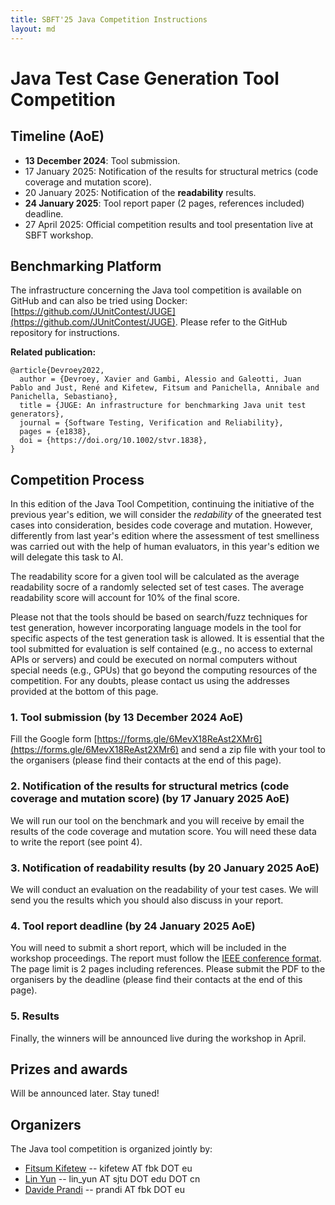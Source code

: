 ```yaml
---
title: SBFT'25 Java Competition Instructions
layout: md
---
```

# Java Test Case Generation Tool Competition

## Timeline (AoE)
* **13 December 2024**: Tool submission.
* 17 January 2025: Notification of the results for structural metrics (code coverage and mutation score).
* 20 January 2025: Notification of the **readability** results.
* **24 January 2025**: Tool report paper (2 pages, references included) deadline.
* 27 April 2025: Official competition results and tool presentation live at SBFT workshop.


## Benchmarking Platform

The infrastructure concerning the Java tool competition is available on GitHub and can also be tried using Docker: [https://github.com/JUnitContest/JUGE](https://github.com/JUnitContest/JUGE).  Please refer to the GitHub repository for instructions.

**Related publication:**

```
@article{Devroey2022,
  author = {Devroey, Xavier and Gambi, Alessio and Galeotti, Juan Pablo and Just, René and Kifetew, Fitsum and Panichella, Annibale and Panichella, Sebastiano},
  title = {JUGE: An infrastructure for benchmarking Java unit test generators},
  journal = {Software Testing, Verification and Reliability},
  pages = {e1838},
  doi = {https://doi.org/10.1002/stvr.1838},
}
```

## Competition Process
In this edition of the Java Tool Competition, continuing the initiative of the previous year's edition, we will consider the *redability* of the gneerated test cases into consideration, besides code coverage and mutation. However, differently from last year's edition where the assessment of test smelliness was carried out with the help of human evaluators, in this year's edition we will delegate this task to AI.

The readability score for a given tool will be calculated as the average readability socre of a randomly selected set of test cases. The average readability score will account for 10% of the final score.

Please not that the tools should be based on search/fuzz techniques for test generation, however incorporating language models in the tool for specific aspects of the test generation task is allowed. It is essential that the tool submitted for evaluation is self contained (e.g., no access to external APIs or servers) and could be executed on normal computers without special needs (e.g., GPUs) that go beyond the computing resources of the competition. For any doubts, please contact us using the addresses provided at the bottom of this page.
### 1. Tool submission (by 13 December 2024 AoE)

Fill the Google form [https://forms.gle/6MevX18ReAst2XMr6](https://forms.gle/6MevX18ReAst2XMr6) and send a zip file with your tool to the organisers (please find their contacts at the end of this page).

### 2. Notification of the results for structural metrics (code coverage and mutation score) (by 17 January 2025 AoE)

We will run our tool on the benchmark and you will receive by email the results of the code coverage and mutation score. You will need these data to write the report (see point 4).

### 3. Notification of readability results (by 20 January 2025 AoE)

We will conduct an evaluation on the readability of your test cases. We will send you the results which you should also discuss in your report.

### 4. Tool report deadline (by 24 January 2025 AoE)

You will need to submit a short report, which will be included in the workshop proceedings.  The report must follow the [IEEE conference format](https://www.ieee.org/conferences/publishing/templates.html).  The page limit is 2 pages including references.  Please submit the PDF to the organisers by the deadline (please find their contacts at the end of this page).

### 5. Results

Finally, the winners will be announced live during the workshop in April.


## Prizes and awards

Will be announced later. Stay tuned!


## Organizers

The Java tool competition is organized jointly by:
* [Fitsum Kifetew](https://kifetew.github.io) -- kifetew AT fbk DOT eu
* [Lin Yun](http://linyun.info/) -- lin_yun AT sjtu DOT edu DOT cn
* [Davide Prandi](https://se.fbk.eu/team/prandi) -- prandi AT fbk DOT eu
